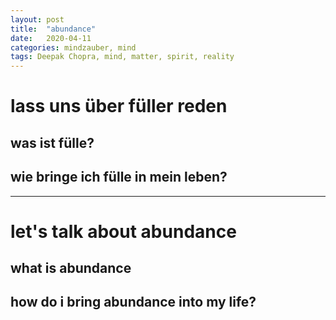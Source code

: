 ```yaml
---
layout: post
title:  "abundance"
date:   2020-04-11
categories: mindzauber, mind
tags: Deepak Chopra, mind, matter, spirit, reality
---
```



<h1> lass uns über füller reden </h1>
<h2> was ist fülle? </h2>


<h2> wie bringe ich fülle in mein leben? </h2>
  
________________________________


 
<h1> let's talk about abundance </h1>
<h2> what is abundance </h2>


<h2> how do i bring abundance into my life? </h2>